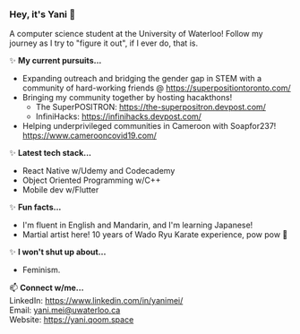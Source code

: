 ### **Hey, it's Yani** 👋

A computer science student at the University of Waterloo! Follow my journey as I try to "figure it out", if I ever do, that is.  

✨ **My current pursuits...**  
* Expanding outreach and bridging the gender gap in STEM with a community of hard-working friends @ https://superpositiontoronto.com/  
* Bringing my community together by hosting hacakthons!  
  * The SuperPOSITRON: https://the-superpositron.devpost.com/
  * InfiniHacks: https://infinihacks.devpost.com/
* Helping underprivileged communities in Cameroon with Soapfor237! https://www.camerooncovid19.com/ 

✨ **Latest tech stack...**  
* React Native w/Udemy and Codecademy 
* Object Oriented Programming w/C++ 
* Mobile dev w/Flutter

✨ **Fun facts...**  
* I'm fluent in English and Mandarin, and I'm learning Japanese!  
* Martial artist here! 10 years of Wado Ryu Karate experience, pow pow 🤗

✨ **I won't shut up about...**  
* Feminism. 

📫 **Connect w/me...**  
LinkedIn: https://www.linkedin.com/in/yanimei/  
Email: yani.mei@uwaterloo.ca  
Website: https://yani.qoom.space

